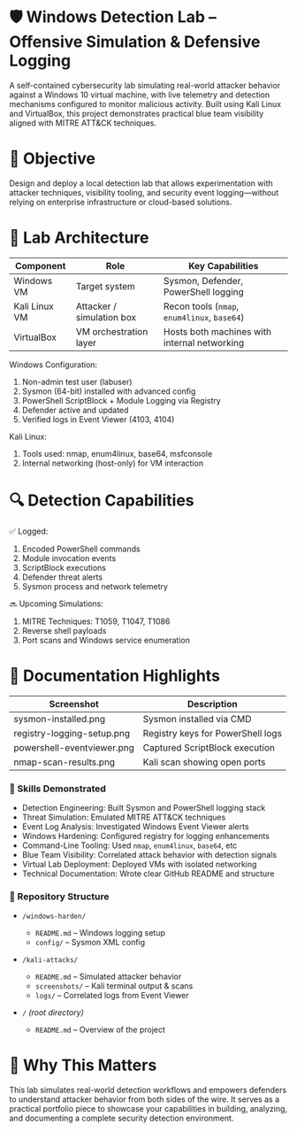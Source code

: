 # 🛡️ Windows Detection Lab – Offensive Simulation & Defensive Logging
A self-contained cybersecurity lab simulating real-world attacker behavior against a Windows 10 virtual machine, with live telemetry and detection mechanisms configured to monitor malicious activity. Built using Kali Linux and VirtualBox, this project demonstrates practical blue team visibility aligned with MITRE ATT&CK techniques.

# 🚀 Objective
Design and deploy a local detection lab that allows experimentation with attacker techniques, visibility tooling, and security event logging—without relying on enterprise infrastructure or cloud-based solutions.

# 🧱 Lab Architecture
| Component      | Role                         | Key Capabilities                               |
|----------------|------------------------------|------------------------------------------------|
| Windows VM     | Target system                | Sysmon, Defender, PowerShell logging           |
| Kali Linux VM  | Attacker / simulation box    | Recon tools (`nmap`, `enum4linux`, `base64`)   |
| VirtualBox     | VM orchestration layer       | Hosts both machines with internal networking   |

Windows Configuration:

1. Non-admin test user (labuser)
2. Sysmon (64-bit) installed with advanced config
3. PowerShell ScriptBlock + Module Logging via Registry
4. Defender active and updated
5. Verified logs in Event Viewer (4103, 4104)

Kali Linux:
1. Tools used: nmap, enum4linux, base64, msfconsole
2. Internal networking (host-only) for VM interaction

# 🔍 Detection Capabilities

✅ Logged:
1. Encoded PowerShell commands
2. Module invocation events
3. ScriptBlock executions
4. Defender threat alerts
5. Sysmon process and network telemetry

🔜 Upcoming Simulations:
1. MITRE Techniques: T1059, T1047, T1086
2. Reverse shell payloads
3. Port scans and Windows service enumeration

# 📸 Documentation Highlights
| Screenshot                | Description                        |
|---------------------------|------------------------------------|
| sysmon-installed.png      | Sysmon installed via CMD           |
| registry-logging-setup.png| Registry keys for PowerShell logs |
| powershell-eventviewer.png| Captured ScriptBlock execution     |
| nmap-scan-results.png     | Kali scan showing open ports       |



### 🧠 Skills Demonstrated
- Detection Engineering: Built Sysmon and PowerShell logging stack  
- Threat Simulation: Emulated MITRE ATT&CK techniques  
- Event Log Analysis: Investigated Windows Event Viewer alerts  
- Windows Hardening: Configured registry for logging enhancements  
- Command-Line Tooling: Used `nmap`, `enum4linux`, `base64`, etc  
- Blue Team Visibility: Correlated attack behavior with detection signals  
- Virtual Lab Deployment: Deployed VMs with isolated networking  
- Technical Documentation: Wrote clear GitHub README and structure


### 📁 Repository Structure

- `/windows-harden/`
  - `README.md` – Windows logging setup
  - `config/` – Sysmon XML config

- `/kali-attacks/`
  - `README.md` – Simulated attacker behavior
  - `screenshots/` – Kali terminal output & scans
  - `logs/` – Correlated logs from Event Viewer

- `/` *(root directory)*
  - `README.md` – Overview of the project

# 📌 Why This Matters
This lab simulates real-world detection workflows and empowers defenders to understand attacker behavior from both sides of the wire. It serves as a practical portfolio piece to showcase your capabilities in building, analyzing, and documenting a complete security detection environment.
